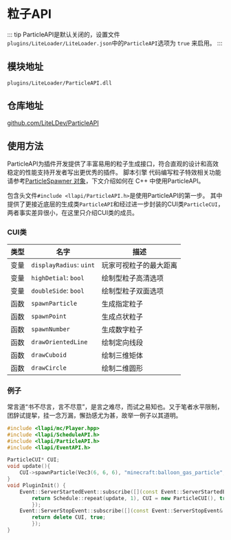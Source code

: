 
# 粒子API

::: tip
ParticleAPI是默认关闭的，设置文件`plugins/LiteLoader/LiteLoader.json`中的`ParticleAPI`选项为 `true` 来启用。
:::

## 模块地址

`plugins/LiteLoader/ParticleAPI.dll`

## 仓库地址

[github.com/LiteLDev/ParticleAPI](https://github.com/LiteLDev/ParticleAPI)

## 使用方法

ParticleAPI为插件开发提供了丰富易用的粒子生成接口，符合直观的设计和高效稳定的性能支持开发者写出更优秀的插件。
	脚本引擎 代码编写粒子特效相关功能请参考[ParticleSpawner 对象](../LLSEPluginDevelopment/GameAPI/Particle)，下文介绍如何在 C++ 中使用ParticleAPI。

包含头文件`#include <llapi/ParticleAPI.h>`是使用ParticleAPI的第一步。
其中提供了更接近底层的生成类`ParticleAPI`和经过进一步封装的CUI类`ParticleCUI`，两者事实差异很小，在这里只介绍CUI类的成员。

### CUI类
| 类型 | 名字 | 描述 |
| --- | --- | --- |
| 变量 | `displayRadius`: `uint` | 玩家可视粒子的最大距离 |
| 变量 | `highDetial`: `bool` | 绘制型粒子高清选项 |
| 变量 | `doubleSide`: `bool` | 绘制型粒子双面选项 |
| 函数 | `spawnParticle` | 生成指定粒子 |
| 函数 | `spawnPoint` | 生成点状粒子 |
| 函数 | `spawnNumber` | 生成数字粒子 |
| 函数 | `drawOrientedLine` | 绘制定向线段 |
| 函数 | `drawCuboid` | 绘制三维矩体 |
| 函数 | `drawCircle` | 绘制二维圆形 |

### 例子

常言道“书不尽言，言不尽意”，是言之难尽，而试之易知也。又于笔者水平限制，团辞试提挈，挂一念万漏，懈劲感尤为甚，故举一例子以其道明。

```cpp
#include <llapi/mc/Player.hpp>
#include <llapi/ScheduleAPI.h>
#include <llapi/ParticleAPI.h>
#include <llapi/EventAPI.h>

ParticleCUI* CUI;
void update(){
    CUI->spawnParticle(Vec3(6, 6, 6), "minecraft:balloon_gas_particle", 0);
}
void PluginInit() {
	Event::ServerStartedEvent::subscribe([](const Event::ServerStartedEvent& ev) {
		return Schedule::repeat(update, 1), CUI = new ParticleCUI(), true;
		});
	Event::ServerStopEvent::subscribe([](const Event::ServerStopEvent& ev) {
		return delete CUI, true;
		});
}
```
